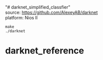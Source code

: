 "# darknet_simplified_classfier" <br />
source: https://github.com/AlexeyAB/darknet <br />
platform: Nios II <br />

`make` <br />
`./darknet` <br />

# darknet_reference
